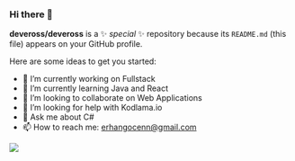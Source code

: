 ### Hi there 👋


**deveross/deveross** is a ✨ _special_ ✨ repository because its `README.md` (this file) appears on your GitHub profile.

Here are some ideas to get you started:

- 🔭 I’m currently working on Fullstack
- 🌱 I’m currently learning Java and React
- 👯 I’m looking to collaborate on Web Applications
- 🤔 I’m looking for help with Kodlama.io
- 💬 Ask me about C#
- 📫 How to reach me: erhangocenn@gmail.com


<img src="https://github-readme-stats.vercel.app/api?username=deveross&&show_icons=true&title_color=ffffff&icon_color=bb2acf&text_color=daf7dc&bg_color=151515">
